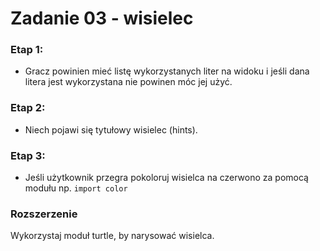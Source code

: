 # Zadanie 03 - wisielec

### Etap 1:
- Gracz powinien mieć listę wykorzystanych liter na widoku i jeśli dana litera jest wykorzystana nie powinen móc jej użyć.

### Etap 2:
- Niech pojawi się tytułowy wisielec (hints).

### Etap 3:
- Jeśli użytkownik przegra pokoloruj wisielca na czerwono za pomocą modułu np. `import color`


### Rozszerzenie

Wykorzystaj moduł turtle, by narysować wisielca.
